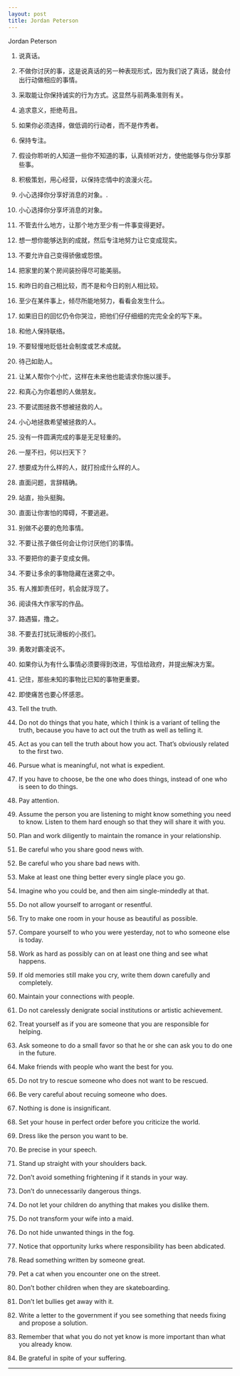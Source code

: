 ```yaml
---
layout: post
title: Jordan Peterson
---
```


Jordan Peterson

1. 说真话。
2. 不做你讨厌的事，这是说真话的另一种表现形式，因为我们说了真话，就会付出行动做相应的事情。
3. 采取能让你保持诚实的行为方式。这显然与前两条准则有关。
4. 追求意义，拒绝苟且。
5. 如果你必须选择，做低调的行动者，而不是作秀者。
6. 保持专注。
7. 假设你聆听的人知道一些你不知道的事，认真倾听对方，使他能够与你分享那些事。
8. 积极策划，用心经营，以保持恋情中的浪漫火花。
9. 小心选择你分享好消息的对象。.
10. 小心选择你分享坏消息的对象。
11. 不管去什么地方，让那个地方至少有一件事变得更好。
12. 想一想你能够达到的成就，然后专注地努力让它变成现实。
13. 不要允许自己变得骄傲或怨恨。
14. 把家里的某个房间装扮得尽可能美丽。
15. 和昨日的自己相比较，而不是和今日的别人相比较。
16. 至少在某件事上，倾尽所能地努力，看看会发生什么。
17. 如果旧日的回忆仍令你哭泣，把他们仔仔细细的完完全全的写下来。
18. 和他人保持联络。
19. 不要轻慢地贬低社会制度或艺术成就。
20. 待己如助人。
21. 让某人帮你个小忙，这样在未来他也能请求你施以援手。
22. 和真心为你着想的人做朋友。
23. 不要试图拯救不想被拯救的人。
24. 小心地拯救希望被拯救的人。
25. 没有一件圆满完成的事是无足轻重的。
26. 一屋不扫，何以扫天下？
27. 想要成为什么样的人，就打扮成什么样的人。
28. 直面问题，言辞精确。
29. 站直，抬头挺胸。
30. 直面让你害怕的障碍，不要逃避。
31. 别做不必要的危险事情。
32. 不要让孩子做任何会让你讨厌他们的事情。
33. 不要把你的妻子变成女佣。
34. 不要让多余的事物隐藏在迷雾之中。
35. 有人推卸责任时，机会就浮现了。
36. 阅读伟大作家写的作品。
37. 路遇猫，撸之。
38. 不要去打扰玩滑板的小孩们。
39. 勇敢对霸凌说不。
40. 如果你认为有什么事情必须要得到改进，写信给政府，并提出解决方案。
41. 记住，那些未知的事物比已知的事物更重要。
42. 即使痛苦也要心怀感恩。



1.	Tell the truth.					
2.	Do not do things that you hate, which I think is a variant of telling the truth, because you have to act out the truth as well as telling it.
3.	Act as you can tell the truth about how you act. That’s obviously related to the first two.
4.	Pursue what is meaningful, not what is expedient.
5.	If you have to choose, be the one who does things, instead of one who is seen to do things.
6.	Pay attention.
7.	Assume the person you are listening to might know something you need to know. Listen to them hard enough so that they will share it with you.
8.	Plan and work diligently to maintain the romance in your relationship.
9.	Be careful who you share good news with.
10.	Be careful who you share bad news with.
11.	Make at least one thing better every single place you go.
12.	Imagine who you could be, and then aim single-mindedly at that.
13.	Do not allow yourself to arrogant or resentful.
14.	Try to make one room in your house as beautiful as possible.
15.	Compare yourself to who you were yesterday, not to who someone else is today.
16.	Work as hard as possibly can on at least one thing and see what happens.
17.	If old memories still make you cry, write them down carefully and completely.
18.	Maintain your connections with people.
19.	Do not carelessly denigrate social institutions or artistic achievement.
20.	Treat yourself as if you are someone that you are responsible for helping.
21.	Ask someone to do a small favor so that he or she can ask you to do one in the future.
22.	Make friends with people who want the best for you.
23.	Do not try to rescue someone who does not want to be rescued.
24.	Be very careful about recuing someone who does.
25.	Nothing is done is insignificant.
26.	Set your house in perfect order before you criticize the world.
27.	Dress like the person you want to be.
28.	Be precise in your speech.
29.	Stand up straight with your shoulders back.
30.	Don’t avoid something frightening if it stands in your way.
31.	Don’t do unnecessarily dangerous things.
32.	Do not let your children do anything that makes you dislike them.
33.	Do not transform your wife into a maid.
34.	Do not hide unwanted things in the fog.
35.	Notice that opportunity lurks where responsibility has been abdicated.
36.	Read something written by someone great.
37.	Pet a cat when you encounter one on the street.
38.	Don’t bother children when they are skateboarding.
39.	Don’t let bullies get away with it.
40.	Write a letter to the government if you see something that needs fixing and propose a solution.
41.	Remember that what you do not yet know is more important than what you already know.
42.	Be grateful in spite of your suffering.

-----
 
